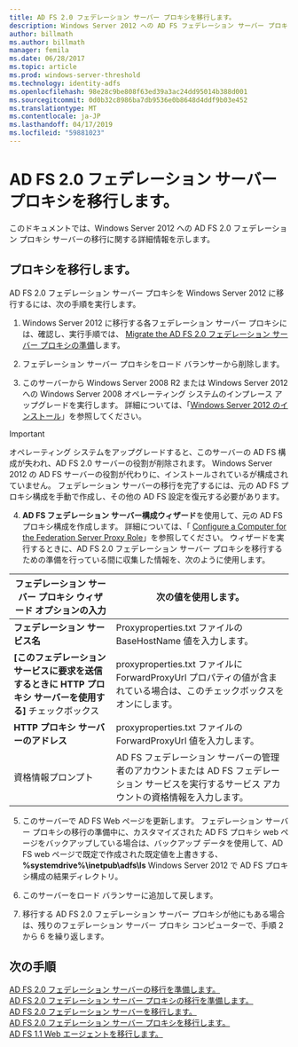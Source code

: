 ```yaml
---
title: AD FS 2.0 フェデレーション サーバー プロキシを移行します。
description: Windows Server 2012 への AD FS フェデレーション サーバー プロキシの移行に関する情報を提供します。
author: billmath
ms.author: billmath
manager: femila
ms.date: 06/28/2017
ms.topic: article
ms.prod: windows-server-threshold
ms.technology: identity-adfs
ms.openlocfilehash: 98e28c9be808f63ed39a3ac24dd95014b388d001
ms.sourcegitcommit: 0d0b32c8986ba7db9536e0b8648d4ddf9b03e452
ms.translationtype: MT
ms.contentlocale: ja-JP
ms.lasthandoff: 04/17/2019
ms.locfileid: "59881023"
---
```

# <a name="migrate-the-ad-fs-20-federation-server-proxy"></a>AD FS 2.0 フェデレーション サーバー プロキシを移行します。
このドキュメントでは、Windows Server 2012 への AD FS 2.0 フェデレーション プロキシ サーバーの移行に関する詳細情報を示します。

## <a name="migrate-the-proxy"></a>プロキシを移行します。

AD FS 2.0 フェデレーション サーバー プロキシを Windows Server 2012 に移行するには、次の手順を実行します。  
  
1.  Windows Server 2012 に移行する各フェデレーション サーバー プロキシには、確認し、実行手順では、 [Migrate the AD FS 2.0 フェデレーション サーバー プロキシの準備](prepare-to-migrate-ad-fs-fed-proxy.md)します。  
  
2.  フェデレーション サーバー プロキシをロード バランサーから削除します。  
  
3.  このサーバーから Windows Server 2008 R2 または Windows Server 2012 への Windows Server 2008 オペレーティング システムのインプレース アップグレードを実行します。 詳細については、「[Windows Server 2012 のインストール](https://technet.microsoft.com/library/jj134246.aspx)」を参照してください。  
  
> [!IMPORTANT]
>  オペレーティング システムをアップグレードすると、このサーバーの AD FS 構成が失われ、AD FS 2.0 サーバーの役割が削除されます。 Windows Server 2012 の AD FS サーバーの役割が代わりに、インストールされているが構成されていません。 フェデレーション サーバーの移行を完了するには、元の AD FS プロキシ構成を手動で作成し、その他の AD FS 設定を復元する必要があります。  
  
4.  **AD FS フェデレーション サーバー構成ウィザード**を使用して、元の AD FS プロキシ構成を作成します。 詳細については、「 [Configure a Computer for the Federation Server Proxy Role](configure-a-computer-for-the-federation-server-proxy-role.md)」を参照してください。 ウィザードを実行するときに、AD FS 2.0 フェデレーション サーバー プロキシを移行するための準備を行っている間に収集した情報を、次のように使用します。  
  
 
|**フェデレーション サーバー プロキシ ウィザード オプションの入力**|**次の値を使用します。**|
|-----|-----|  
|**フェデレーション サービス名**|Proxyproperties.txt ファイルの BaseHostName 値を入力します。|  
|**[このフェデレーション サービスに要求を送信するときに HTTP プロキシ サーバーを使用する]** チェックボックス|proxyproperties.txt ファイルに ForwardProxyUrl プロパティの値が含まれている場合は、このチェックボックスをオンにします。|  
|**HTTP プロキシ サーバーのアドレス**|proxyproperties.txt ファイルの ForwardProxyUrl 値を入力します。|  
|資格情報プロンプト|AD FS フェデレーション サーバーの管理者のアカウントまたは AD FS フェデレーション サービスを実行するサービス アカウントの資格情報を入力します。|  
  
5.  このサーバーで AD FS Web ページを更新します。 フェデレーション サーバー プロキシの移行の準備中に、カスタマイズされた AD FS プロキシ web ページをバックアップしている場合は、バックアップ データを使用して、AD FS web ページで既定で作成された既定値を上書きする、 **%systemdrive%\inetpub\adfs\ls** Windows Server 2012 で AD FS プロキシ構成の結果ディレクトリ。  
  
6.  このサーバーをロード バランサーに追加して戻します。  
  
7.  移行する AD FS 2.0 フェデレーション サーバー プロキシが他にもある場合は、残りのフェデレーション サーバー プロキシ コンピューターで、手順 2 から 6 を繰り返します。  
  
  
## <a name="next-steps"></a>次の手順
 [AD FS 2.0 フェデレーション サーバーの移行を準備します。](prepare-to-migrate-ad-fs-fed-server.md)   
 [AD FS 2.0 フェデレーション サーバー プロキシの移行を準備します。](prepare-to-migrate-ad-fs-fed-proxy.md)   
 [AD FS 2.0 フェデレーション サーバーを移行します。](migrate-the-ad-fs-fed-server.md)   
 [AD FS 2.0 フェデレーション サーバー プロキシを移行します。](migrate-the-ad-fs-2-fed-server-proxy.md)   
 [AD FS 1.1 Web エージェントを移行します。](migrate-the-ad-fs-web-agent.md)